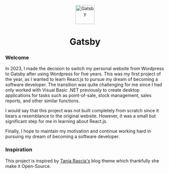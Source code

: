 <p align="center">
  <a href="https://www.gatsbyjs.com/?utm_source=starter&utm_medium=readme&utm_campaign=minimal-starter">
    <img alt="Gatsby" src="https://www.gatsbyjs.com/Gatsby-Monogram.svg" width="60" />
  </a>
</p>
<h1 align="center">
  Gatsby
</h1>

### Welcome
In 2023, I made the decision to switch my personal website from Wordpress to Gatsby after using Wordpress for five years. This was my first project of the year, as I wanted to learn React.js to pursue my dream of becoming a software developer. The transition was quite challenging for me since I had only worked with Visual Basic .NET previously to create desktop applications for tasks such as point-of-sale, stock management, sales reports, and other similar functions.

I would say that this project was not built completely from scratch since it bears a resemblance to the original website. However, it was a small but significant step for me in learning about React.js.

Finally, I hope to maintain my motivation and continue working hard in pursuing my dream of becoming a software developer.

### Inspiration
This project is inspired by [Tania Rascia's](https://github.com/taniarascia/taniarascia.com) blog theme which thankfully she make it Open-Source.
